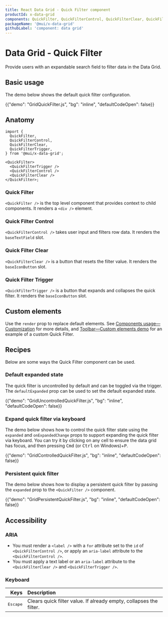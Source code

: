 ```yaml
---
title: React Data Grid - Quick Filter component
productId: x-data-grid
components: QuickFilter, QuickFilterControl, QuickFilterClear, QuickFilterTrigger
packageName: '@mui/x-data-grid'
githubLabel: 'component: data grid'
---
```


# Data Grid - Quick Filter

<p class="description">Provide users with an expandable search field to filter data in the Data Grid.</p>

## Basic usage

The demo below shows the default quick filter configuration.

{{"demo": "GridQuickFilter.js", "bg": "inline", "defaultCodeOpen": false}}

## Anatomy

```tsx
import {
  QuickFilter,
  QuickFilterControl,
  QuickFilterClear,
  QuickFilterTrigger,
} from '@mui/x-data-grid';

<QuickFilter>
  <QuickFilterTrigger />
  <QuickFilterControl />
  <QuickFilterClear />
</QuickFilter>;
```

### Quick Filter

`<QuickFilter />` is the top level component that provides context to child components.
It renders a `<div />` element.

### Quick Filter Control

`<QuickFilterControl />` takes user input and filters row data.
It renders the `baseTextField` slot.

### Quick Filter Clear

`<QuickFilterClear />` is a button that resets the filter value.
It renders the `baseIconButton` slot.

### Quick Filter Trigger

`<QuickFilterTrigger />` is a button that expands and collapses the quick filter.
It renders the `baseIconButton` slot.

## Custom elements

Use the `render` prop to replace default elements.
See [Components usage—Customization](/x/react-data-grid/components/usage/#customization) for more details, and [Toolbar—Custom elements demo](/x/react-data-grid/components/toolbar/#custom-elements) for an example of a custom Quick Filter.

## Recipes

Below are some ways the Quick Filter component can be used.

### Default expanded state

The quick filter is uncontrolled by default and can be toggled via the trigger. The `defaultExpanded` prop can be used to set the default expanded state.

{{"demo": "GridUncontrolledQuickFilter.js", "bg": "inline", "defaultCodeOpen": false}}

### Expand quick filter via keyboard

The demo below shows how to control the quick filter state using the `expanded` and `onExpandedChange` props to support expanding the quick filter via keyboard. You can try it by clicking on any cell to ensure the data grid has focus, and then pressing <kbd class="key">Cmd</kbd> (or <kbd class="key">Ctrl</kbd> on Windows)+<kbd class="key">P</kbd>.

{{"demo": "GridControlledQuickFilter.js", "bg": "inline", "defaultCodeOpen": false}}

### Persistent quick filter

The demo below shows how to display a persistent quick filter by passing the `expanded` prop to the `<QuickFilter />` component.

{{"demo": "GridPersistentQuickFilter.js", "bg": "inline", "defaultCodeOpen": false}}

## Accessibility

### ARIA

- You must render a `<label />` with a `for` attribute set to the `id` of `<QuickFilterControl />`, or apply an `aria-label` attribute to the `<QuickFilterControl />`.
- You must apply a text label or an `aria-label` attribute to the `<QuickFilterClear />` and `<QuickFilterTrigger />`.

### Keyboard

|                          Keys | Description                                                        |
| ----------------------------: | :----------------------------------------------------------------- |
| <kbd class="key">Escape</kbd> | Clears quick filter value. If already empty, collapses the filter. |
